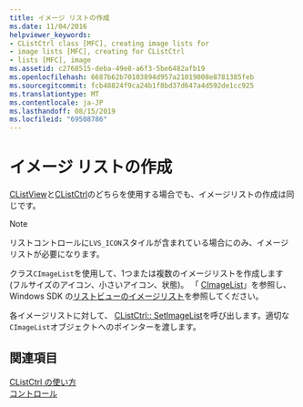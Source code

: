 ```yaml
---
title: イメージ リストの作成
ms.date: 11/04/2016
helpviewer_keywords:
- CListCtrl class [MFC], creating image lists for
- image lists [MFC], creating for CListCtrl
- lists [MFC], image
ms.assetid: c2768515-deba-49e8-a6f3-5be6482afb19
ms.openlocfilehash: 6687b62b70103894d957a21019008e8781385feb
ms.sourcegitcommit: fcb48824f9ca24b1f8bd37d647a4d592de1cc925
ms.translationtype: MT
ms.contentlocale: ja-JP
ms.lasthandoff: 08/15/2019
ms.locfileid: "69508786"
---
```

# <a name="creating-the-image-lists"></a>イメージ リストの作成

[CListView](../mfc/reference/clistview-class.md)と[CListCtrl](../mfc/reference/clistctrl-class.md)のどちらを使用する場合でも、イメージリストの作成は同じです。

> [!NOTE]
>  リストコントロールに`LVS_ICON`スタイルが含まれている場合にのみ、イメージリストが必要になります。

クラス`CImageList`を使用して、1つまたは複数のイメージリストを作成します (フルサイズのアイコン、小さいアイコン、状態)。 「 [CImageList](../mfc/reference/cimagelist-class.md)」を参照し、Windows SDK の[リストビューのイメージリスト](/windows/win32/Controls/using-list-view-controls)を参照してください。

各イメージリストに対して、 [CListCtrl:: SetImageList](../mfc/reference/clistctrl-class.md#setimagelist)を呼び出します。適切な`CImageList`オブジェクトへのポインターを渡します。

## <a name="see-also"></a>関連項目

[CListCtrl の使い方](../mfc/using-clistctrl.md)<br/>
[コントロール](../mfc/controls-mfc.md)
